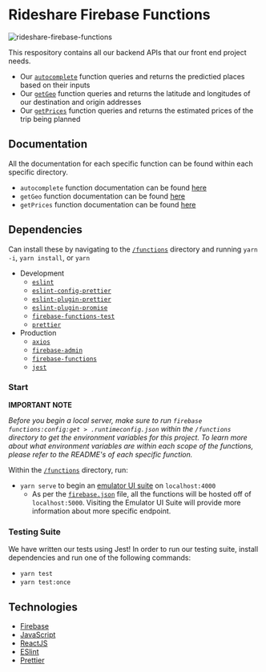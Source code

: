 # Rideshare Firebase Functions

![rideshare-firebase-functions](https://github.com/CSE115A/rideshare-firebase-functions/workflows/rideshare-firebase-functions/badge.svg)

This respository contains all our backend APIs that our front end project needs. 
* Our [`autocomplete`](/functions/autocomplete/) function queries and returns the predictied places based on their inputs
* Our [`getGeo`](functions/geocode/) function queries and returns the latitude and longitudes of our destination and origin addresses
* Our [`getPrices`](functions/prices/) function queries and returns the estimated prices of the trip being planned

## Documentation 
All the documentation for each specific function can be found within each specific directory. 
* `autocomplete` function documentation can be found [here](functions/autocomplete/README.md)
* `getGeo` function documentation can be found [here](functions/getgeo/README.md)
* `getPrices` function documentation can be found [here](functions/getprices/README.md)

## Dependencies 

Can install these by navigating to the [`/functions`](functions/) directory and running `yarn -i`, `yarn install`, or `yarn`

* Development 
  * [`eslint`](https://eslint.org/docs/user-guide/getting-started)
  * [`eslint-config-prettier`](https://github.com/prettier/eslint-config-prettier)
  * [`eslint-plugin-prettier`](https://github.com/prettier/eslint-plugin-prettier)
  * [`eslint-plugin-promise`](https://github.com/xjamundx/eslint-plugin-promise)
  * [`firebase-functions-test`](https://github.com/firebase/firebase-functions-test)
  * [`prettier`](https://prettier.io/) 
* Production 
  * [`axios`](https://github.com/axios/axios) 
  * [`firebase-admin`](https://github.com/firebase/firebase-admin-node)
  * [`firebase-functions`](https://github.com/firebase/firebase-functions)
  * [`jest`](https://jestjs.io/)

### Start 

**IMPORTANT NOTE**

*Before you begin a local server, make sure to run `firebase functions:config:get > .runtimeconfig.json` within the `/functions` directory to get the environment variables for this project. To learn more about what environment variables are within each scope of the functions, please refer to the README's of each specific function.*

Within the [`/functions`](functions/) directory, run: 

* `yarn serve` to begin an [emulator UI suite](https://firebase.google.com/docs/emulator-suite) on `localhost:4000`
  * As per the [`firebase.json`](firebase.json#L8-L10) file, all the functions will be hosted off of `localhost:5000`. Visiting the Emulator UI Suite will provide more information about more specific endpoint. 

### Testing Suite 

We have written our tests using Jest! In order to run our testing suite, install dependencies and run one of the following commands: 
* `yarn test`
* `yarn test:once`

## Technologies 

* [Firebase](https://firebase.google.com/) 
* [JavaScript](https://www.javascript.com/) 
* [ReactJS](https://reactjs.org/) 
* [ESlint](https://eslint.org/) 
* [Prettier](https://prettier.io/) 